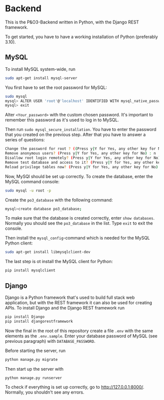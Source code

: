 # Backend

This is the P&O3-Backend written in Python, with the Django REST framework.

To get started, you have to have a working installation of Python (preferably 3.10).

## MySQL

To install MySQL system-wide, run

```bash
sudo apt-get install mysql-server
```

You first have to set the root password for MySQL:

```bash
sudo mysql
mysql> ALTER USER 'root'@'localhost' IDENTIFIED WITH mysql_native_password by '<Your_password>';
mysql> exit
```

Alter `<Your_password>` with the custom chosen password. It's important to remember this password as it's used to log in to MySQL.

Then run `sudo mysql_secure_installation`. You have to enter the password that you created on the previous step. After that you have to answer a series of questions:

```bash
Change the password for root ? ((Press y|Y for Yes, any other key for No) : n
Remove anonymous users? (Press y|Y for Yes, any other key for No) : n
Disallow root login remotely? (Press y|Y for Yes, any other key for No) : y
Remove test database and access to it? (Press y|Y for Yes, any other key for No) : n
Reload privilege tables now? (Press y|Y for Yes, any other key for No) : y
```

Now, MySQl should be set up correctly. To create the database, enter the MySQL command console:

```bash
sudo mysql -u root -p
```

Create the `po3_database` with the following command:

```bash
mysql>create database po3_database;
```

To make sure that the database is created correctly, enter `show databases`. Normally you should see the `po3_database` in the list. Type `exit` to exit the console.

Then install the `mysql_config`-command which is needed for the MySQL Python client:

```bash
sudo apt-get install libmysqlclient-dev
```

The last step is ot install the MySQL client for Python:

```bash
pip install mysqlclient
```

## Django

Django is a Python framework that's used to build full stack web application, but with the REST framework it can also be used for creating APIs.
To install Django and the Django REST framework run

```bash
pip install Django
pip install djangorestframework
```

Now the final in the root of this repository create a file `.env` with the same elements as the `.env.sample`. Enter your database password of MySQL (see previous paragraph) with `DATABASE_PASSWORD`.

Before starting the server, run

```bash
python manage.py migrate
```

Then start up the server with

```bash
python manage.py runserver
```

To check if everything is set up correctly, go to http://127.0.0.1:8000/. Normally, you shouldn't see any errors.
